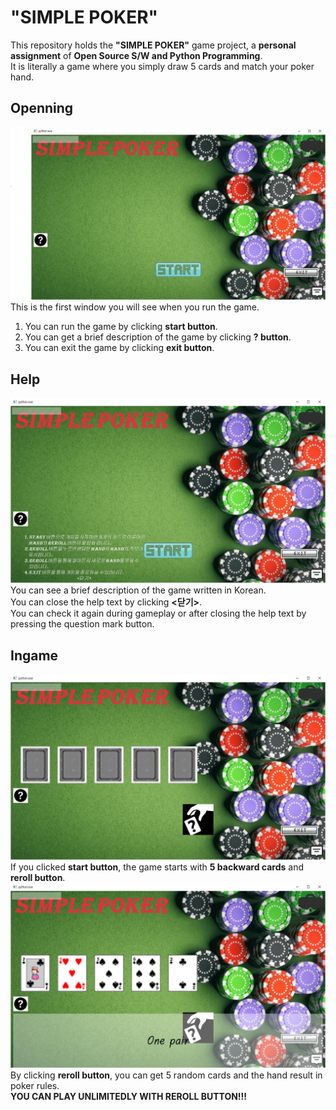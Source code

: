 # "SIMPLE POKER"
This repository holds the **"SIMPLE POKER"** game project, a **personal assignment** of **Open Source S/W and Python Programming**.  
It is literally a game where you simply draw 5 cards and match your poker hand.
## Openning
![openning](./screenshots/openning.PNG)
This is the first window you will see when you run the game.
1. You can run the game by clicking **start button**.
2. You can get a brief description of the game by clicking **? button**.
3. You can exit the game by clicking **exit button**.
## Help
![help](./screenshots/help_push.PNG)
You can see a brief description of the game written in Korean.  
You can close the help text by clicking **<닫기>**.  
You can check it again during gameplay or after closing the help text by pressing the question mark button.
## Ingame
![start_push](./screenshots/start_push.PNG)
If you clicked **start button**, the game starts with **5 backward cards** and **reroll button**.  
![reroll_push](./screenshots/reroll_push.PNG)
By clicking **reroll button**, you can get 5 random cards and the hand result in poker rules.  
**YOU CAN PLAY UNLIMITEDLY WITH REROLL BUTTON!!!**  
